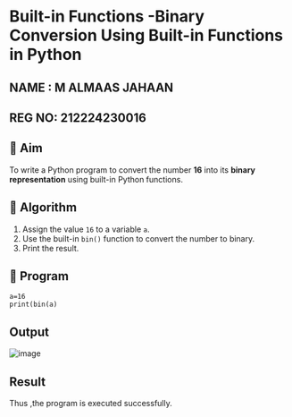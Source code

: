 # Built-in Functions -Binary Conversion Using Built-in Functions in Python
## NAME : M ALMAAS JAHAAN
## REG NO: 212224230016
## 🎯 Aim
To write a Python program to convert the number **16** into its **binary representation** using built-in Python functions.

## 🧠 Algorithm
1. Assign the value `16` to a variable `a`.
2. Use the built-in `bin()` function to convert the number to binary.
3. Print the result.

## 🧾 Program

```
a=16 
print(bin(a)
```

## Output
![image](https://github.com/user-attachments/assets/987bbb08-aa15-40fd-8a98-5b076482abb7)

## Result
Thus ,the program is executed successfully.
